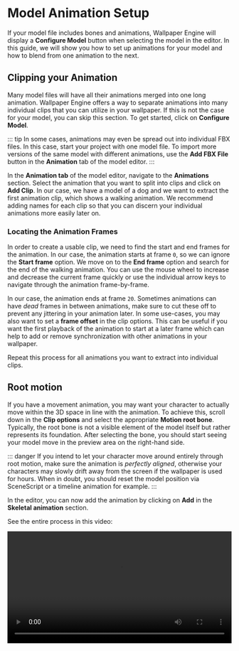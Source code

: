 # Model Animation Setup

If your model file includes bones and animations, Wallpaper Engine will display a **Configure Model** button when selecting the model in the editor. In this guide, we will show you how to set up animations for your model and how to blend from one animation to the next.

## Clipping your Animation

Many model files will have all their animations merged into one long animation. Wallpaper Engine offers a way to separate animations into many individual clips that you can utilize in your wallpaper. If this is not the case for your model, you can skip this section. To get started, click on **Configure Model**.

::: tip
In some cases, animations may even be spread out into individual FBX files. In this case, start your project with one model file. To import more versions of the same model with different animations, use the **Add FBX File** button in the **Animation** tab of the model editor.
:::

In the **Animation tab** of the model editor, navigate to the **Animations** section. Select the animation that you want to split into clips and click on **Add Clip**. In our case, we have a model of a dog and we want to extract the first animation clip, which shows a walking animation. We recommend adding names for each clip so that you can discern your individual animations more easily later on.

### Locating the Animation Frames

In order to create a usable clip, we need to find the start and end frames for the animation. In our case, the animation starts at frame `0`, so we can ignore the **Start frame** option. We move on to the **End frame** option and search for the end of the walking animation. You can use the mouse wheel to increase and decrease the current frame quickly or use the individual arrow keys to navigate through the animation frame-by-frame.

In our case, the animation ends at frame `20`. Sometimes animations can have *dead* frames in between animations, make sure to cut these off to prevent any jittering in your animation later. In some use-cases, you may also want to set a **frame offset** in the clip options. This can be useful if you want the first playback of the animation to start at a later frame which can help to add or remove synchronization with other animations in your wallpaper.

Repeat this process for all animations you want to extract into individual clips.

## Root motion

If you have a movement animation, you may want your character to actually move within the 3D space in line with the animation. To achieve this, scroll down in the **Clip options** and select the appropriate **Motion root bone**. Typically, the root bone is not a visible element of the model itself but rather represents its foundation. After selecting the bone, you should start seeing your model move in the preview area on the right-hand side.

::: danger
If you intend to let your character move around entirely through root motion, make sure the animation is *perfectly aligned*, otherwise your characters may slowly drift away from the screen if the wallpaper is used for hours. When in doubt, you should reset the model position via SceneScript or a timeline animation for example.
:::

In the editor, you can now add the animation by clicking on **Add** in the **Skeletal animation** section.

See the entire process in this video:

<video width="100%" controls>
  <source src="/videos/model_animation_clip.mp4" type="video/mp4">
  Your browser does not support the video tag.
</video>
